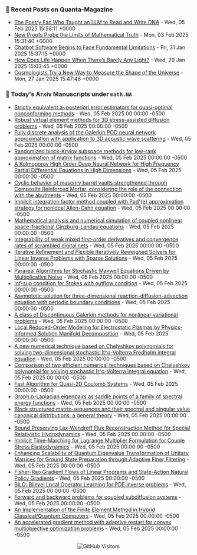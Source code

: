 ### 📝 Recent Posts on Quanta-Magazine
<!-- quanta starts -->
* <a href="https://www.quantamagazine.org/the-poetry-fan-who-taught-an-llm-to-read-and-write-dna-20250205/">The Poetry Fan Who Taught an LLM to Read and Write DNA</a> - Wed, 05 Feb 2025 15:58:11 +0000
* <a href="https://www.quantamagazine.org/new-proofs-probe-the-limits-of-mathematical-truth-20250203/">New Proofs Probe the Limits of Mathematical Truth</a> - Mon, 03 Feb 2025 15:31:40 +0000
* <a href="https://www.quantamagazine.org/chatbot-software-begins-to-face-fundamental-limitations-20250131/">Chatbot Software Begins to Face Fundamental Limitations</a> - Fri, 31 Jan 2025 15:37:15 +0000
* <a href="https://www.quantamagazine.org/how-does-life-happen-when-theres-barely-any-light-20250129/">How Does Life Happen When There’s Barely Any Light?</a> - Wed, 29 Jan 2025 15:03:45 +0000
* <a href="https://www.quantamagazine.org/cosmologists-try-a-new-way-to-measure-the-shape-of-the-universe-20250127/">Cosmologists Try a New Way to Measure the Shape of the Universe</a> - Mon, 27 Jan 2025 15:47:46 +0000
<!-- quanta ends -->


### 📝 Today's Arxiv Manuscripts under ``math.NA``
<!-- arxiv-math-na starts -->
* <a href="https://arxiv.org/abs/2502.01799">Strictly equivalent a~posteriori error estimators for quasi-optimal nonconforming methods</a> - Wed, 05 Feb 2025 00:00:00 -0500
* <a href="https://arxiv.org/abs/2502.01851">Robust virtual element methods for 3D stress-assisted diffusion problems</a> - Wed, 05 Feb 2025 00:00:00 -0500
* <a href="https://arxiv.org/abs/2502.01859">Fully discrete analysis of the Galerkin POD neural network approximation with application to 3D acoustic wave scattering</a> - Wed, 05 Feb 2025 00:00:00 -0500
* <a href="https://arxiv.org/abs/2502.01888">Randomized block-Krylov subspace methods for low-rank approximation of matrix functions</a> - Wed, 05 Feb 2025 00:00:00 -0500
* <a href="https://arxiv.org/abs/2502.01938">A Kolmogorov High Order Deep Neural Network for High Frequency Partial Differential Equations in High Dimensions</a> - Wed, 05 Feb 2025 00:00:00 -0500
* <a href="https://arxiv.org/abs/2502.02086">Cyclic behavior of masonry barrel vaults strengthened through Composite Reinforced Mortar, considering the role of the connection with the abutments</a> - Wed, 05 Feb 2025 00:00:00 -0500
* <a href="https://arxiv.org/abs/2502.02089">Implicit integration factor method coupled with Pad'{e} approximation strategy for nonlocal Allen-Cahn equation</a> - Wed, 05 Feb 2025 00:00:00 -0500
* <a href="https://arxiv.org/abs/2502.02113">Mathematical analysis and numerical simulation of coupled nonlinear space-fractional Ginzburg-Landau equations</a> - Wed, 05 Feb 2025 00:00:00 -0500
* <a href="https://arxiv.org/abs/2502.02266">Integrability of weak mixed first-order derivatives and convergence rates of scrambled digital nets</a> - Wed, 05 Feb 2025 00:00:00 -0500
* <a href="https://arxiv.org/abs/2502.02303">Iterative Refinement and Flexible Iteratively Reweighed Solvers for Linear Inverse Problems with Sparse Solutions</a> - Wed, 05 Feb 2025 00:00:00 -0500
* <a href="https://arxiv.org/abs/2502.02473">Parareal Algorithms for Stochastic Maxwell Equations Driven by Multiplicative Noise</a> - Wed, 05 Feb 2025 00:00:00 -0500
* <a href="https://arxiv.org/abs/2502.02146">Inf-sup condition for Stokes with outflow condition</a> - Wed, 05 Feb 2025 00:00:00 -0500
* <a href="https://arxiv.org/abs/2502.02263">Asymptotic solution for three-dimensional reaction-diffusion-advection equation with periodic boundary conditions</a> - Wed, 05 Feb 2025 00:00:00 -0500
* <a href="https://arxiv.org/abs/2308.12891">A class of Discontinuous Galerkin methods for nonlinear variational problems</a> - Wed, 05 Feb 2025 00:00:00 -0500
* <a href="https://arxiv.org/abs/2310.18493">Local Reduced-Order Modeling for Electrostatic Plasmas by Physics-Informed Solution Manifold Decomposition</a> - Wed, 05 Feb 2025 00:00:00 -0500
* <a href="https://arxiv.org/abs/2312.00020">A new numerical technique based on Chelyshkov polynomials for solving two-dimensional stochastic It^o-Volterra Fredholm integral equation</a> - Wed, 05 Feb 2025 00:00:00 -0500
* <a href="https://arxiv.org/abs/2312.12445">Comparison of two efficient numerical techniques based on Chelyshkov polynomial for solving stochastic It^o-Volterra integral equation</a> - Wed, 05 Feb 2025 00:00:00 -0500
* <a href="https://arxiv.org/abs/2403.01521">Fast Algorithm for Quasi-2D Coulomb Systems</a> - Wed, 05 Feb 2025 00:00:00 -0500
* <a href="https://arxiv.org/abs/2405.07056">Graph $p$-Laplacian eigenpairs as saddle points of a family of spectral energy functions</a> - Wed, 05 Feb 2025 00:00:00 -0500
* <a href="https://arxiv.org/abs/2409.06465">Block structured matrix-sequences and their spectral and singular value canonical distributions: a general theory</a> - Wed, 05 Feb 2025 00:00:00 -0500
* <a href="https://arxiv.org/abs/2409.15805">Bound Preserving Lax-Wendroff Flux Reconstruction Method for Special Relativistic Hydrodynamics</a> - Wed, 05 Feb 2025 00:00:00 -0500
* <a href="https://arxiv.org/abs/2501.08954">Implicit Time-Marching for Lagrange Multiplier Formulation for Couple Stress Elastodynamics</a> - Wed, 05 Feb 2025 00:00:00 -0500
* <a href="https://arxiv.org/abs/2401.09091">Enhancing Scalability of Quantum Eigenvalue Transformation of Unitary Matrices for Ground State Preparation through Adaptive Finer Filtering</a> - Wed, 05 Feb 2025 00:00:00 -0500
* <a href="https://arxiv.org/abs/2403.19448">Fisher-Rao Gradient Flows of Linear Programs and State-Action Natural Policy Gradients</a> - Wed, 05 Feb 2025 00:00:00 -0500
* <a href="https://arxiv.org/abs/2404.17789">BiLO: Bilevel Local Operator Learning for PDE inverse problems</a> - Wed, 05 Feb 2025 00:00:00 -0500
* <a href="https://arxiv.org/abs/2407.00588">Forward and backward problems for coupled subdiffusion systems</a> - Wed, 05 Feb 2025 00:00:00 -0500
* <a href="https://arxiv.org/abs/2411.09038">An Implementation of the Finite Element Method in Hybrid Classical/Quantum Computers</a> - Wed, 05 Feb 2025 00:00:00 -0500
* <a href="https://arxiv.org/abs/2501.07863">An accelerated gradient method with adaptive restart for convex multiobjective optimization problems</a> - Wed, 05 Feb 2025 00:00:00 -0500
<!-- arxiv-math-na ends -->

<div align="center">
  
![GitHub Visitors](https://api.visitorbadge.io/api/visitors?path=https%3A%2F%2Fgithub.com%2Flowrank&label=profile%20views&labelColor=%231e1e2e&countColor=%23cba6f7)



</div>
